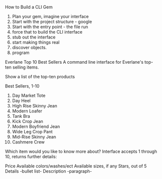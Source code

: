How to Build a CLI Gem

  1. Plan your gem, imagine your interface
  2. Start with the project structure - google
  3. Start with the entry point - the file run
  4. force that to build the CLI interface
  5. stub out the interface
  6. start making things real
  7. discover objects.
  8. program

Everlane Top 10 Best Sellers
A command line interface for Everlane's top-ten selling items.

Show a list of the top-ten products

  Best Sellers, 1-10
  1. Day Market Tote
  2. Day Heel
  3. High Rise Skinny Jean
  4. Modern Loafer
  5. Tank Bra
  6. Kick Crop Jean
  7. Modern Boyfriend Jean
  8. Wide Leg Crop Pant
  9. Mid-Rise Skinny Jean
  10. Cashmere Crew

Which item would you like to know more about?
  Interface accepts 1 through 10, returns further details:

  Price
  Available colors/washes/ect
  Available sizes, if any
  Stars, out of 5
  Details -bullet list-
  Description -paragraph-
